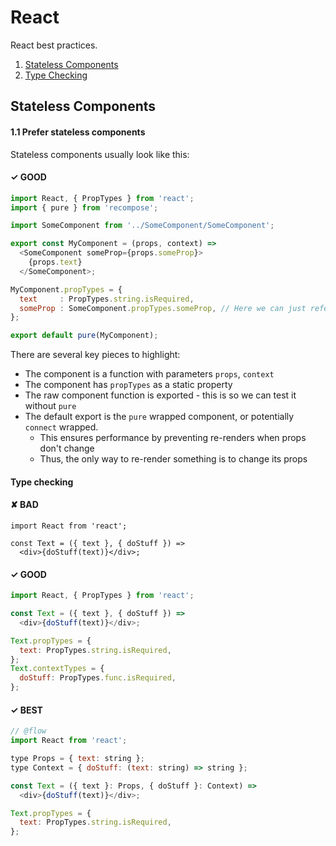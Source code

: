 # React

React best practices.

1. [Stateless Components](#stateless-components)
2. [Type Checking](#type-checking)

## Stateless Components

#### 1.1 Prefer stateless components

Stateless components usually look like this:

#### ✓ GOOD

```js
import React, { PropTypes } from 'react';
import { pure } from 'recompose';

import SomeComponent from '../SomeComponent/SomeComponent';

export const MyComponent = (props, context) =>
  <SomeComponent someProp={props.someProp}>
    {props.text}
  </SomeComponent>;

MyComponent.propTypes = {
  text     : PropTypes.string.isRequired,
  someProp : SomeComponent.propTypes.someProp, // Here we can just reference instead of duplicate
};

export default pure(MyComponent);
```

There are several key pieces to highlight:
- The component is a function with parameters `props`, `context`
- The component has `propTypes` as a static property
- The raw component function is exported - this is so we can test it without `pure`
- The default export is the `pure` wrapped component, or potentially `connect` wrapped.
  - This ensures performance by preventing re-renders when props don't change
  - Thus, the only way to re-render something is to change its props

#### Type checking

#### ✘ BAD

```
import React from 'react';

const Text = ({ text }, { doStuff }) =>
  <div>{doStuff(text)}</div>;
```

#### ✓ GOOD

```js
import React, { PropTypes } from 'react';

const Text = ({ text }, { doStuff }) =>
  <div>{doStuff(text)}</div>;

Text.propTypes = {
  text: PropTypes.string.isRequired,
};
Text.contextTypes = {
  doStuff: PropTypes.func.isRequired,
};
```

#### ✓ BEST

```js
// @flow
import React from 'react';

type Props = { text: string };
type Context = { doStuff: (text: string) => string };

const Text = ({ text }: Props, { doStuff }: Context) =>
  <div>{doStuff(text)}</div>;

Text.propTypes = {
  text: PropTypes.string.isRequired,
};
```